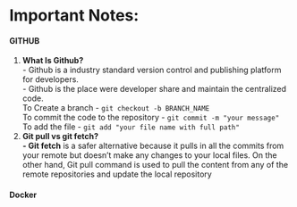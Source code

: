 # **Important Notes:**

#### **GITHUB**

1.  **What Is Github?**  
    \- Github is a industry standard version control and publishing platform for developers.  
    \- Github is the place were developer share and maintain the centralized code.  
    To Create a branch - `git checkout -b BRANCH_NAME`  
    To commit the code to the repository - `git commit -m "your message"`  
    To add the file - `git add "your file name with full path"`
2.  **Git pull vs git fetch?**  
    **\- Git fetch** is a safer alternative because it pulls in all the commits from your remote but doesn’t make any changes to your local files. On the other hand, Git pull command is used to pull the content from any of the remote repositories and update the local repository

#### **Docker**

